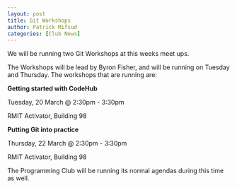 ```yaml
---
layout: post
title: Git Workshops
author: Patrick Mifsud
categories: [Club News]
---
```

We will be running two Git Workshops at this weeks meet ups. 

<!-- more -->

The Workshops will be lead by Byron Fisher, and will be running on Tuesday and Thursday. The workshops that are running are:


**Getting started with CodeHub**

Tuesday, 20 March @ 2:30pm - 3:30pm

RMIT Activator, Building 98


**Putting Git into practice**

Thursday, 22 March @ 2:30pm - 3:30pm

RMIT Activator, Building 98


The Programming Club will be running its normal agendas during this time as well.
